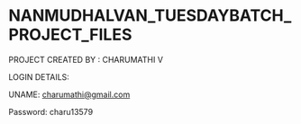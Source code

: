 # NANMUDHALVAN_TUESDAYBATCH_PROJECT_FILES

PROJECT CREATED BY : CHARUMATHI V



LOGIN DETAILS:


UNAME: charumathi@gmail.com


Password: charu13579

